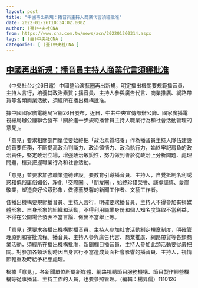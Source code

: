 ```yaml
---
layout: post
title: "中國再出新規：播音員主持人商業代言須經批准"
date: 2022-01-26T10:34:02.000Z
author: (臺)中央社CNA
from: https://www.cna.com.tw/news/acn/202201260314.aspx
tags: [ (臺)中央社CNA ]
categories: [ (臺)中央社CNA ]
---
```

<!--1643193242000-->
[中國再出新規：播音員主持人商業代言須經批准](https://www.cna.com.tw/news/acn/202201260314.aspx)
------

<div>
<div></div><div><p>（中央社台北26日電）中國整治演藝圈再出新規，明定播出機關要規範播音員、主持人言行，培養其政治素質；播音員、主持人參與廣告代言、商業推廣、網路帶貨等各類商業活動，須經所在播出機構批准。</p><p>據中國國家廣電總局官網26日發布，近日，中共中央宣傳部辦公廳、國家廣播電視總局辦公廳聯合發布「關於進一步規範播音員主持人職業行為和社會活動管理的意見」。</p><p>「意見」要求相關部門單位要始終把「政治素質培養」作為播音員主持人隊伍建設的首要任務，不斷提高政治判斷力、政治領悟力、政治執行力，始終牢記肩負的政治責任，堅定政治立場，增強政治敏銳性，努力做到善於從政治上分析問題、處理問題，穩妥把握職業行為和社會活動。</p><p>「意見」並要求加強職業道德建設。要教育引導播音員、主持人，自覺抵制名利誘惑和低俗庸俗媚俗，凈化「交際圈」、「朋友圈」，始終珍惜榮譽、謙虛謹慎、愛崗敬業，塑造良好公眾形象，做德藝雙馨的新聞工作者、文藝工作者。</p><p>各播出機構要規範播音員、主持人言行，明確要求播音員、主持人不得參加有損媒體形象、自身形象的組織和活動，不得利用職業身份和個人知名度謀取不當利益，不得在公開場合發表不當言論、做出不當舉止等。</p><p>「意見」還要求各播出機構對播音員、主持人參加社會活動制定規章制度，明確管理原則和審批流程。播音員、主持人參與廣告代言、商業推廣、網路帶貨等各類商業活動，須經所在播出機構批准，新聞欄目播音員、主持人參加此類活動要從嚴把關。對參加各類活動時因自身言行不當造成負面社會影響的播音員、主持人，視情節輕重及時給予相應處理。</p><p>根據「意見」，各新聞單位所屬新媒體、網路視聽節目服務機構、節目製作經營機構等從事播音、主持工作的人員，也要參照管理。（編輯：楊昇儒）1110126</p></div>
</div>
